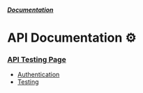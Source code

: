 ##### [Documentation](../README.md)
# API Documentation ⚙️
### [API Testing Page](http://api.remoteconfigs.com)

* [Authentication](./Authentication.md)
* [Testing](./Testing.md)
